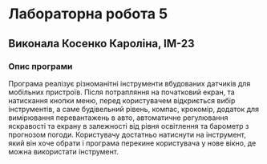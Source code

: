 # Лабораторна робота 5    
## Виконала Косенко Кароліна, ІМ-23   
### Опис програми    
Програма реалізує різноманітні інструменти вбудованих датчиків для мобільних пристроїв. Після потрапляння на початковий екран, та натискання кнопки меню, перед користувачем відкриється вибір інструментів, а саме будівельний рівень, компас, крокомір, додаток для вимірювання перевантажень в авто, автоматичне регулювання яскравості та екрану в залежності від рівня освітлення та барометр з прогнозом погоди. Користувачу достатньо натиснути на інструмент, який він хоче обрати і програма перекине користувача у нове вікно, де можна використати інструмент.
 
 
